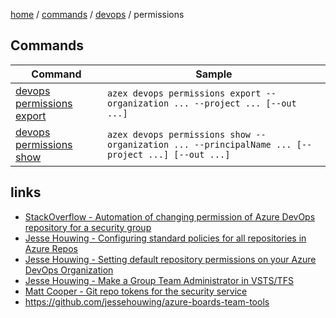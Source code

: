 [home](/readme.md) / [commands](/docs/commands/readme.md) / [devops](/docs/commands/devops/readme.md) / permissions

## Commands

|Command|Sample|
|-|-|
|[devops permissions export](/docs/commands/devops/permissions/export.md)|`azex devops permissions export --organization ... --project ... [--out ...]`|
|[devops permissions show  ](/docs/commands/devops/permissions/show.md  )|`azex devops permissions show --organization ... --principalName ... [--project ...] [--out ...]`|


## links
- [StackOverflow - Automation of changing permission of Azure DevOps repository for a security group](https://stackoverflow.com/questions/74451156/automation-of-changing-permission-of-azure-devops-repository-for-a-security-grou)
- [Jesse Houwing - Configuring standard policies for all repositories in Azure Repos](https://jessehouwing.net/azure-repos-git-configuring-standard-policies-on-repositories/)
- [Jesse Houwing - Setting default repository permissions on your Azure DevOps Organization](https://jessehouwing.net/azure-devops-git-setting-default-repository-permissions/)
- [Jesse Houwing - Make a Group Team Administrator in VSTS/TFS](https://jessehouwing.net/vsts-add-security-group-to-team-administrators/)
- [Matt Cooper - Git repo tokens for the security service](https://devblogs.microsoft.com/devops/git-repo-tokens-for-the-security-service/)
- https://github.com/jessehouwing/azure-boards-team-tools
